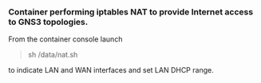 ### Container performing iptables NAT to provide Internet access to GNS3 topologies.

From the container console launch

> sh /data/nat.sh

to indicate LAN and WAN interfaces and set LAN DHCP range.
